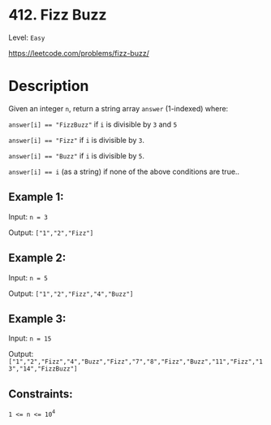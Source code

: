 # 412. Fizz Buzz
Level: `Easy`

https://leetcode.com/problems/fizz-buzz/

# Description

Given an integer `n`, return a string array `answer` (1-indexed) where:

`answer[i] == "FizzBuzz"` if `i` is divisible by `3` and `5`

`answer[i] == "Fizz"` if `i` is divisible by `3`.

`answer[i] == "Buzz"` if `i` is divisible by `5`.

`answer[i] == i` (as a string) if none of the above conditions are true..

## Example 1:

Input: `n = 3`

Output: `["1","2","Fizz"]`

## Example 2:

Input: `n = 5`

Output: `["1","2","Fizz","4","Buzz"]`

## Example 3:

Input: `n = 15`

Output: `["1","2","Fizz","4","Buzz","Fizz","7","8","Fizz","Buzz","11","Fizz","13","14","FizzBuzz"]`

## Constraints:

`1 <= n <= 10`<sup>`4`</sup>